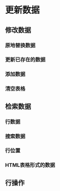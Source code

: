 # 更新数据

## 修改数据

### 原地替换数据

### 更新已存在的数据

### 添加数据

### 清空表格

## 检索数据

### 行数据

### 搜索数据

### 行位置

### HTML表格形式的数据

## 行操作